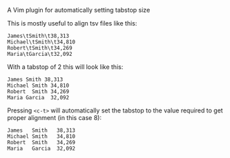 A Vim plugin for automatically setting tabstop size

This is mostly useful to align tsv files like this:

    James\tSmith\t38,313
    Michael\tSmith\t34,810
    Robert\tSmith\t34,269
    Maria\tGarcia\t32,092

With a tabstop of 2 this will look like this:

    James Smith 38,313
    Michael Smith 34,810
    Robert  Smith 34,269
    Maria Garcia  32,092

Pressing `<c-t>` will automatically set the tabstop to the value required to
get proper alignment (in this case 8):

    James   Smith   38,313
    Michael Smith   34,810
    Robert  Smith   34,269
    Maria   Garcia  32,092
